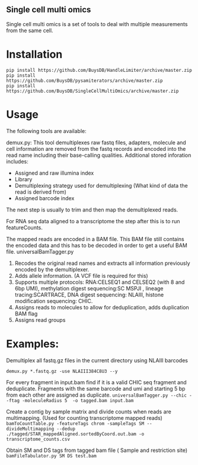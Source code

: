 ## Single cell multi omics
Single cell multi omics is a set of tools to deal with multiple measurements from the same cell.

# Installation
```
pip install https://github.com/BuysDB/HandleLimiter/archive/master.zip
pip install https://github.com/BuysDB/pysamiterators/archive/master.zip
pip install https://github.com/BuysDB/SingleCellMultiOmics/archive/master.zip
```

# Usage

The following tools are available:

demux.py:
This tool demultiplexes raw fastq files, adapters, molecule and cell information are removed from the fastq records and encoded into the read name including their base-calling qualities.
Additional stored inforation includes:
- Assigned and raw illumina index
- Library
- Demultiplexing strategy used for demultiplexing (What kind of data the read is derived from)
- Assigned barcode index

The next step is usually to trim and then map the demultiplexed reads.

 For RNA seq data aligned to a transcriptome the step after this is to run featureCounts.

The mapped reads are encoded in a BAM file. This BAM file still contains the encoded data and this has to be decoded in order to get a useful BAM file.
universalBamTagger.py
1) Recodes the original read names and extracts all information previously encoded by the demultiplexer.
2) Adds allele information. (A VCF file is required for this)
3) Supports multiple protocols: RNA:CELSEQ1 and CELSEQ2 (with 8 and 6bp UMI), methylation digest sequencing:SC MSPJI ,  lineage tracing:SCARTRACE, DNA digest sequencing: NLAIII, histone modification sequencing: CHIC.
4) Assigns reads to molecules to allow for deduplication, adds duplication BAM flag
5) Assigns read groups



# Examples:

Demultiplex all fastq.gz files in the current directory using NLAIII barcodes
```
demux.py *.fastq.gz -use NLAIII384C8U3 --y
````

For every fragment in input.bam find if it is a valid CHIC seq fragment and deduplicate. Fragments with the same barcode and umi and starting 5 bp from each other are assigned as duplicate.
```universalBamTagger.py --chic --ftag -moleculeRadius 5  -o tagged.bam input.bam ```

Create a contig by sample matrix and divide counts when reads are multimapping. (Used for counting transcriptome mapped reads)
```bamToCountTable.py -featureTags chrom -sampleTags SM --divideMultimapping --dedup ./tagged/STAR_mappedAligned.sortedByCoord.out.bam -o transcriptome_counts.csv```

Obtain SM and DS tags from tagged bam file ( Sample and restriction site)
```bamFileTabulator.py SM DS test.bam```
